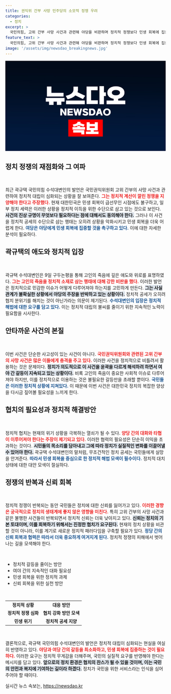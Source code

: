 ```yaml
---
title: 권익위 간부 사망 민주당의 소모적 정쟁 우려
categories:
  - 정치
excerpt: >
  국민의힘, 고위 간부 사망 사건과 관련해 야당을 비판하며 정치적 정쟁보다 민생 회복에 집중하라 촉구. 사건 진상 규명 필요성 강조! 클릭하여 자세한 내용을 확인하세요!
feature_text: >
  국민의힘, 고위 간부 사망 사건과 관련해 야당을 비판하며 정치적 정쟁보다 민생 회복에 집중하라 촉구. 사건 진상 규명 필요성 강조! 클릭하여 자세한 내용을 확인하세요!
image: '/assets/img/newsdao_breakingnews.jpg'
---
```


<p><img src="/assets/img/newsdao_breakingnews.jpg" alt="ontimetimes 속보" /></p>

<h2 data-ke-size="size26">정치 정쟁의 재점화와 그 여파</h2>

<p data-ke-size="size16">&nbsp;</p>

<p data-ke-size="size16">최근 곽규택 국민의힘 수석대변인의 발언은 국민권익위원회 고위 간부의 사망 사건과 관련하여 정치적 대립이 심화되는 상황을 잘 보여준다. <b><span style="color: #ee2323;">그는 정치적 계산이 깔린 정쟁을 지양해야 한다고 주장했다.</span></b> 현재 대한민국은 민생 회복이 급선무인 시점에도 불구하고, 일부 정치 세력은 이러한 상황을 정치적 이득을 위한 수단으로 삼고 있는 것으로 보인다. <b><span style="background-color: #21538527;">사건의 진상 규명이 무엇보다 필요하다는 점에 대해서도 동의해야 한다.</span></b> 그러나 이 사건을 정치적 공세의 수단으로 삼는 행태는 오히려 상황을 악화시키고 민생 회복을 더욱 어렵게 한다. <b><span style="color: #1a5490;">여당은 야당에게 민생 회복에 집중할 것을 촉구하고 있다.</span></b> 이에 대한 자세한 분석이 필요하다.</p>

<h2 data-ke-size="size26">곽규택의 애도와 정치적 입장</h2>

<p data-ke-size="size16">&nbsp;</p>

<p data-ke-size="size16">곽규택 수석대변인은 9일 구두논평을 통해 고인의 죽음에 깊은 애도와 위로를 표명하였다. <b><span style="color: #ee2323;">그는 고인의 죽음을 정치적 소재로 삼는 행태에 대해 강한 비판을 했다.</span></b> 이러한 발언은 정치적으로 민감한 이슈가 어떻게 다루어져야 하는지를 고민하게 만든다. <b><span style="background-color: #21538527;">그는 사실관계가 불확실한 상황에서 야당의 주장을 반박하고 있는 상황이다.</span></b> 정치적 공세가 오히려 협치 분위기를 해치는 것이 아닌가라는 의문이 제기된다. <b><span style="color: #1a5490;">수석대변인의 입장은 정치적 해법에 대한 요구를 담고 있다.</span></b> 이는 정치적 대립의 불씨를 줄이기 위한 지속적인 노력이 필요함을 시사한다.</p>

<h2 data-ke-size="size26">안타까운 사건의 본질</h2>

<p data-ke-size="size16">&nbsp;</p>

<p data-ke-size="size16">이번 사건은 단순한 사고성이 있는 사건이 아니다. <b><span style="color: #ee2323;">국민권익위원회와 관련된 고위 간부의 사망 사건은 많은 이들에게 충격을 주고 있다.</span></b> 이러한 사건을 정치적으로 비틀려서 활용하는 것은 문제이다. <b><span style="background-color: #21538527;">정치가 의도적으로 이 사건을 윤곽을 다르게 해석하려 하면서 여야 간 갈등이 지속되고 있는 상황이다.</span></b> 비록 고인의 죽음이 중요한 사회적 이슈로 다루어져야 하지만, 이를 정치적으로 이용하는 것은 불필요한 갈등만을 초래할 뿐이다. <b><span style="color: #1a5490;">국민들은 이러한 정치적 상황에 지쳐있다.</span></b> 이 때문에 이번 사건은 대한민국 정치의 복잡한 양상을 다시금 짚어볼 필요성을 느끼게 한다.</p>

<h2 data-ke-size="size26">협치의 필요성과 정치적 해결방안</h2>

<p data-ke-size="size16">&nbsp;</p>

<p data-ke-size="size16">정치적 협치는 현재의 위기 상황을 극복하는 열쇠가 될 수 있다. <b><span style="color: #ee2323;">양당 간의 대화와 타협이 이루어져야 한다는 주장이 제기되고 있다.</span></b> 이러한 협력의 필요성은 단순히 이익을 초과하는 것이다. <b><span style="background-color: #21538527;">시민들의 목소리를 담아내고 그에 따라 정치가 실질적인 변화를 이끌어낼 수 있어야 한다.</span></b> 곽규택 수석대변인의 말처럼, 무조건적인 정치 공세는 국민들에게 실망을 안겨준다. <b><span style="color: #1a5490;">따라서 민생 회복을 중심으로 한 정치적 해법 모색이 필수이다.</span></b> 정치적 대치 상태에 대한 대안 모색이 절실하다.</p>

<h2 data-ke-size="size26">정쟁의 반복과 신뢰 회복</h2>

<p data-ke-size="size16">&nbsp;</p>

<p data-ke-size="size16">정치적 정쟁이 반복되는 동안 국민들은 정치에 대한 신뢰를 잃어가고 있다. <b><span style="color: #ee2323;">이러한 경향은 궁극적으로 정치의 생태계에 좋지 않은 영향을 미친다.</span></b> 특히 고위 간부의 사망 사건과 같은 불행한 사건들이 반복되면서 정치적 신뢰는 더욱 낮아지고 있다. <b><span style="background-color: #21538527;">신뢰는 정치의 기본 토대이며, 이를 회복하기 위해서는 진정한 협치가 요구된다.</span></b> 현재의 정치 상황을 비관할 것이 아니라, 이를 계기로 새로운 정치적 패러다임을 구축할 필요가 있다. <b><span style="color: #1a5490;">정당 간의 신뢰 회복과 협력은 따라서 더욱 중요하게 여겨지게 된다.</span></b> 정치적 정쟁의 피해에서 벗어나는 길을 모색해야 한다.</p>

<p data-ke-size="size16">&nbsp;</p>

<ul>
  <li>정치적 갈등을 줄이는 방안</li>
  <li>여야 간의 지속적인 대화 필요성</li>
  <li>민생 회복을 위한 정치적 과제</li>
  <li>신뢰 회복을 위한 실천 방안</li>
</ul>

<p data-ke-size="size16">&nbsp;</p>

<table>
  <tr>
    <td style="text-align: center; height: 17px;"><b>정치적 상황</b></td>
    <td style="text-align: center; height: 17px;"><b>대응 방안</b></td>
  </tr>
  <tr>
    <td style="text-align: center; height: 17px;"><b>정치적 정쟁 심화</b></td>
    <td style="text-align: center; height: 17px;"><b>협치 강화 방안 모색</b></td>
  </tr>
  <tr>
    <td style="text-align: center; height: 17px;"><b>민생 위기</b></td>
    <td style="text-align: center; height: 17px;"><b>정치적 공세 지양</b></td>
  </tr>
</table>

<p data-ke-size="size16">&nbsp;</p>

<p data-ke-size="size16">결론적으로, 곽규택 국민의힘 수석대변인의 발언은 정치적 대립이 심화되는 현실을 여실히 반영하고 있다. <b><span style="color: #ee2323;">야당과 여당 간의 갈등을 최소화하고, 민생 회복에 집중하는 것이 필요하다.</span></b> 이러한 요구는 정치적 무게감을 더해주며, 국민의 실질적 요구를 반영해야 한다는 메시지를 담고 있다. <b><span style="background-color: #21538527;">앞으로의 정치 환경은 협치의 찬스가 될 수 있을 것이며, 이는 국민의 안전과 복지에 기여하는 길이라 하겠다.</span></b> 정치가 국민을 위한 서비스라는 인식을 심어주어야 할 때이다.</p>
실시간 뉴스 속보는, <a href="https://newsdao.kr" rel="dofollow">https://newsdao.kr</a>


